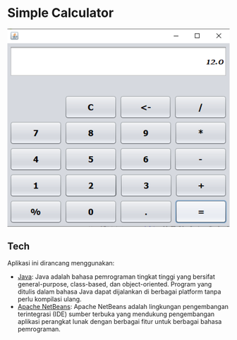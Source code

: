 # Simple Calculator

<p align="center"><img src="Output kalkulator.png" width="600px" alt="Output"></a></p>

## Tech

Aplikasi ini dirancang menggunakan:

- [Java](https://code.visualstudio.com/docs/editor/vscode-web): Java adalah bahasa pemrograman tingkat tinggi yang bersifat general-purpose, class-based, dan object-oriented. Program yang ditulis dalam bahasa Java dapat dijalankan di berbagai platform tanpa perlu kompilasi ulang.
- [Apache NetBeans](https://netbeans.apache.org/front/main/): Apache NetBeans adalah lingkungan pengembangan terintegrasi (IDE) sumber terbuka yang mendukung pengembangan aplikasi perangkat lunak dengan berbagai fitur untuk berbagai bahasa pemrograman.
